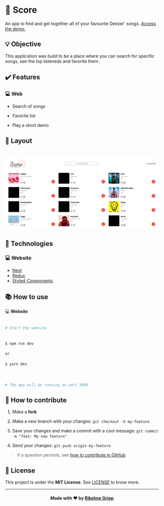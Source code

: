 # **:musical_note: Score**

An app to find and get together all of your favourite Deezer' songs. [Access the demo.][demo]

## :bulb: Objective

This application was build to be a place where you can search for specific songs, see the top listeneds and favorite them.

## :heavy_check_mark: Features

### :computer: Web

- Search of songs

- Favorite list

- Play a short demo

## :art: Layout

<h1 align="center">
    <img alt="Layout" title="#Layout" src="./assets/layout.png" />
</h1>

## **:wrench: Technologies**

### :computer: Website

- [Next][next]
- [Redux][redux]
- [Styled-Components][styled]

## :books: How to use

:computer: **Website**

```sh

# Start the website


$ npm run dev

or

$ yarn dev



# The app will be running on port 3000

```

## :open_book: How to contribute

1. Make a **fork**.

2. Make a new branch with your changes: `git checkout -b my-feature`

3. Save your changes and make a commit with a cool message: `git commit -m "feat: My new feature"`

4. Send your changes: `git push origin my-feature`

> If a question persists, see [how to contribute in GitHub](https://github.com/firstcontributions/first-contributions)

## :memo: License

This project is under the **MIT License**. See [LICENSE][license] to know more.

---

<h4  align="center">

Made with ❤️ by <a  href="https://www.linkedin.com/in/rikelme-griep-b265a51ab"  target="_blank">Rikelme Griep</a>

</h4>

[license]: https://opensource.org/licenses/MIT
[next]: https://nextjs.org/
[redux]: https://redux.js.org/
[styled]: https://styled-components.com/
[demo]: https://score-tan.vercel.app/
